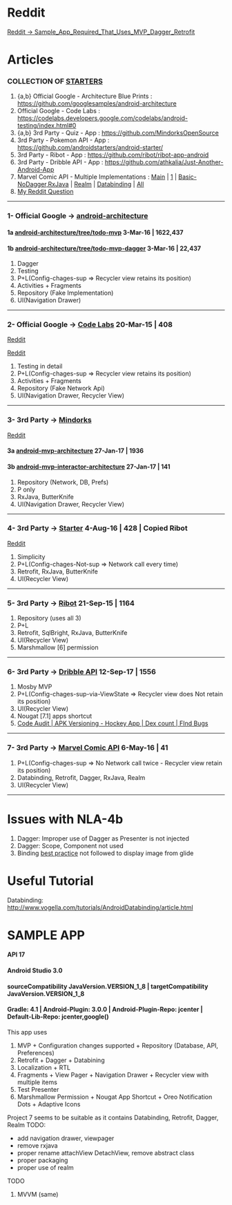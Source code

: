 # Reddit
[Reddit -> Sample_App_Required_That_Uses_MVP_Dagger_Retrofit](https://www.reddit.com/r/androiddev/comments/76wqog/sample_app_required_that_uses_mvp_dagger_retrofit/)

# Articles

### COLLECTION OF [STARTERS](http://androidstarters.com/)
1) {a,b} Official Google - Architecture Blue Prints : https://github.com/googlesamples/android-architecture
2) Official Google - Code Labs : https://codelabs.developers.google.com/codelabs/android-testing/index.html#0
3) {a,b} 3rd Party - Quiz - App : https://github.com/MindorksOpenSource
4) 3rd Party - Pokemon API - App : https://github.com/androidstarters/android-starter/
5) 3rd Party - Ribot - App : https://github.com/ribot/ribot-app-android
6) 3rd Party - Dribble API - App : https://github.com/athkalia/Just-Another-Android-App
7) Marvel Comic API - Multiple Implementations : [Main](https://goo.gl/weZ471) | [1](https://github.com/segunfamisa/marvel-comics-android) | [Basic-NoDagger,RxJava](https://github.com/JoaquimLey/avenging) | [Realm](https://github.com/segunfamisa/marvel-comics-android) | [Databinding](https://github.com/andremion/Villains-and-Heroes) | [All](https://github.com/mirhoseini/marvel)
8) [My Reddit Question](https://www.reddit.com/r/androiddev/comments/76wqog/sample_app_required_that_uses_mvp_dagger_retrofit/)

----
### 1- Official Google -> [android-architecture](https://github.com/googlesamples/android-architecture)

#### 1a [android-architecture/tree/todo-mvp](https://github.com/googlesamples/android-architecture/tree/todo-mvp/todoapp/app/src/main/java/com/example/android/architecture/blueprints/todoapp) **3-Mar-16 | 1622,437**

#### 1b [android-architecture/tree/todo-mvp-dagger](https://github.com/googlesamples/android-architecture/tree/todo-mvp-dagger/todoapp/app/src/main/java/com/example/android/architecture/blueprints/todoapp) **3-Mar-16 | 22,437**

1) Dagger
2) Testing
3) P+L(Config-chages-sup => Recycler view retains its position)
4) Activities + Fragments
5) Repository (Fake Implementation)
6) UI(Navigation Drawer)

----
### 2- Official Google -> [Code Labs](https://github.com/googlecodelabs/android-testing/tree/master/app/src/main/java/com/example/android/testing/notes) **20-Mar-15 | 408**

[Reddit](https://www.reddit.com/r/androiddev/comments/75wgde/android_architecture_blueprints_todomvp_sample/do9lrs3/)

[Reddit](https://www.reddit.com/r/androiddev/comments/6po5ls/any_good_resources_on_mvp_step_by_step/)

1) Testing in detail
2) P+L(Config-chages-sup => Recycler view retains its position)
3) Activities + Fragments
4) Repository (Fake Network Api)
5) UI(Navigation Drawer, Recycler View)

----
### 3- 3rd Party -> [Mindorks](https://github.com/MindorksOpenSource)

[Reddit](https://www.reddit.com/r/androiddev/comments/6po5ls/any_good_resources_on_mvp_step_by_step/)

#### 3a [android-mvp-architecture](https://github.com/MindorksOpenSource/android-mvp-architecture/tree/master/app/src/main/java/com/mindorks/framework/mvp) **27-Jan-17 | 1936**

#### 3b [android-mvp-interactor-architecture](https://github.com/MindorksOpenSource/android-mvp-interactor-architecture/tree/master/app/src/main/java/com/mindorks/framework/mvp) **27-Jan-17 | 141**

1) Repository (Network, DB, Prefs)
2) P only
3) RxJava, ButterKnife
4) UI(Navigation Drawer, Recycler View)

----
### 4- 3rd Party -> [Starter](https://github.com/androidstarters/android-starter/tree/develop/app/src/main/java/io/mvpstarter/sample) **4-Aug-16 | 428 | Copied Ribot**


[Reddit](https://www.reddit.com/r/androiddev/comments/5s72bi/android_app_starter_based_on_android_mvp_dagger2/)

1) Simplicity
2) P+L(Config-chages-Not-sup => Network call every time) 
3) Retrofit, RxJava, ButterKnife
4) UI(Recycler View)

----
### 5- 3rd Party -> [Ribot](https://github.com/ribot/ribot-app-android/tree/master/app/src/main/java/io/ribot/app) **21-Sep-15 | 1164**

1) Repository (uses all 3)
2) P+L
2) Retrofit, SqlBright, RxJava, ButterKnife
3) UI(Recycler View)
4) Marshmallow [6] permission

----
### 6- 3rd Party -> [Dribble API](https://github.com/athkalia/Just-Another-Android-App/tree/develop/app/src/main/java/com/example) **12-Sep-17 | 1556**

1) Mosby MVP
2) P+L(Config-chages-sup-via-ViewState => Recycler view does Not retain its position)
3) UI(Recycler View)
4) Nougat [7.1] apps shortcut
5) [Code Audit | APK Versioning - Hockey App | Dex count | FInd Bugs](https://github.com/athkalia/Just-Another-Android-App/tree/develop/art)

----
### 7- 3rd Party -> [Marvel Comic API](https://github.com/andremion/Villains-and-Heroes/tree/master/app/src/main/java/com/andremion/heroes) **6-May-16 | 41**

1) P+L(Config-chages-sup => No Network call twice - Recycler view retain its position)
2) Databinding, Retrofit, Dagger, RxJava, Realm
3) UI(Recycler View)

----

# Issues with NLA-4b
1) Dagger: Improper use of Dagger as Presenter is not injected
2) Dagger: Scope, Component not used
3) Binding [best practice](https://github.com/andremion/Villains-and-Heroes/tree/master/app/src/main/java/com/andremion/heroes/ui/binding) not followed to display image from glide 


# Useful Tutorial
Databinding:
http://www.vogella.com/tutorials/AndroidDatabinding/article.html

# SAMPLE APP
#### API 17
#### Android Studio 3.0
#### sourceCompatibility JavaVersion.VERSION_1_8 | targetCompatibility JavaVersion.VERSION_1_8
#### Gradle: 4.1 | Android-Plugin: 3.0.0 | Android-Plugin-Repo: jcenter | Default-Lib-Repo: jcenter,google()

This app uses
1) MVP + Configuration changes supported + Repository (Database, API, Preferences)
2) Retrofit + Dagger + Databining
3) Localization + RTL
4) Fragments + View Pager + Navigation Drawer + Recycler view with multiple items
5) Test Presenter
6) Marshmallow Permission + Nougat App Shortcut + Oreo Notification Dots + Adaptive Icons

Project 7 seems to be suitable as it contains Databinding, Retrofit, Dagger, Realm
TODO:
- add navigation drawer, viewpager
- remove rxjava
- proper rename attachView DetachView, remove abstract class
- proper packaging
- proper use of realm

TODO
1) MVVM (same)
